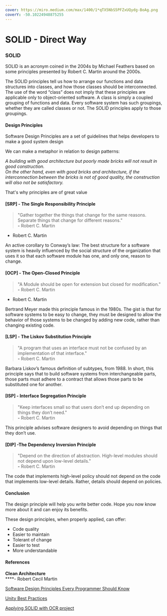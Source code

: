 ```yaml
---
cover: https://miro.medium.com/max/1400/1*qTX5NbS5PFZxUQydg-BoAg.png
coverY: -50.10224948875255
---
```


# SOLID - Direct Way

### SOLID

SOLID is an acronym coined in the 2004s by Michael Feathers based on some principles presented by Robert C. Martin around the 2000s.

The SOLID principles tell us how to arrange our functions and data structures into classes, and how those classes should be interconnected. The use of the word “class” does not imply that these principles are applicable only to object-oriented software. A class is simply a coupled grouping of functions and data. Every software system has such groupings, whether they are called classes or not. The SOLID principles apply to those groupings.

#### Design Principles

Software Design Principles are a set of guidelines that helps developers to make a good system design

We can make a metaphor in relation to design patterns:

_A building with good architecture but poorly made bricks will not result in good construction._\
_On the other hand, even with good bricks and architecture, if the interconnection between the bricks is not of good quality, the construction will also not be satisfactory._

That's why principles are of great value

#### \[SRP] - The Single Responsibility Principle

> "Gather together the things that change for the same reasons. Separate things that change for different reasons."\
> **-**  Robert C. Martin

* Robert C. Martin

An active corollary to Conway’s law: The best structure for a software system is heavily influenced by the social structure of the organization that uses it so that each software module has one, and only one, reason to change.

#### \[OCP] - The Open-Closed Principle

> "A Module should be open for extension but closed for modification."\
> **-**  Robert C. Martin

* Robert C. Martin

Bertrand Meyer made this principle famous in the 1980s. The gist is that for software systems to be easy to change, they must be designed to allow the behavior of those systems to be changed by adding new code, rather than changing existing code.

#### \[LSP] - The Liskov Substitution Principle

> "A program that uses an interface must not be confused by an implementation of that interface."\
> **-**  Robert C. Martin

Barbara Liskov’s famous definition of subtypes, from 1988. In short, this principle says that to build software systems from interchangeable parts, those parts must adhere to a contract that allows those parts to be substituted one for another.

#### \[ISP] - Interface Segregation Principle

> "Keep interfaces small so that users don’t end up depending on things they don’t need."\
> **-**  Robert C. Martin

This principle advises software designers to avoid depending on things that they don’t use.

#### \[DIP] -The Dependency Inversion Principle

> "Depend on the direction of abstraction. High-level modules should not depend upon low-level details."\
> **-**  Robert C. Martin

The code that implements high-level policy should not depend on the code that implements low-level details. Rather, details should depend on policies.

#### Conclusion

The design principle will help you write better code. Hope you now know more about it and can enjoy its benefits.

These design principles, when properly applied, can offer:

* Code quality
* Easier to maintain
* Tolerant of change
* Easier to test
* More understandable

#### References

**Clean Architecture**\
****- Robert Cecil Martin

[Software Design Principles Every Programmer Should Know](https://medium.com/@peterlee2068/software-design-principles-every-programmer-should-know-c164a83c6f87)

[Unity Best Practices](https://jaayap.github.io/Unity\_Best\_Practices/En/CleanCode.html)

[Applying SOLID with OCR project](https://github.com/ThiagoBfim/SOLID-OCR)
